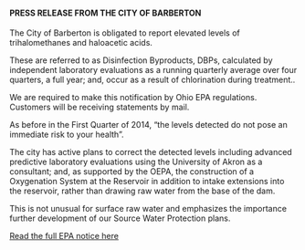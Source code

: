 #### PRESS RELEASE FROM THE CITY OF BARBERTON
 
The City of Barberton is obligated to report elevated levels of trihalomethanes and haloacetic acids.
 
These are referred to as Disinfection Byproducts, DBPs, calculated by independent laboratory evaluations as a running quarterly average over four quarters, a full year; and, occur as a result of chlorination during treatment..
 
We are required to make this notification by Ohio EPA regulations.  Customers will be receiving statements by mail.
 
As before in the First Quarter of 2014, “the levels detected do not pose an immediate risk to your health”.
 
The city has active plans to correct the detected levels including advanced predictive laboratory evaluations using the University of Akron as a consultant; and, as supported by the OEPA, the construction of a Oxygenation System at the Reservoir in addition to intake extensions into the reservoir, rather than drawing raw water from the base of the dam.
 
This is not unusual for surface raw water and emphasizes the importance further development of our Source Water Protection plans.

[Read the full EPA notice here][1]

[0]: http://cityofbarberton.com/oc/news.shtml?d=main&y=2014&n=water-q2
[1]: https://www.dropbox.com/s/j77em0tnujtu8pr/2nd%20Quarter%20NOV%20THM-HAA%207-10-14.pdf